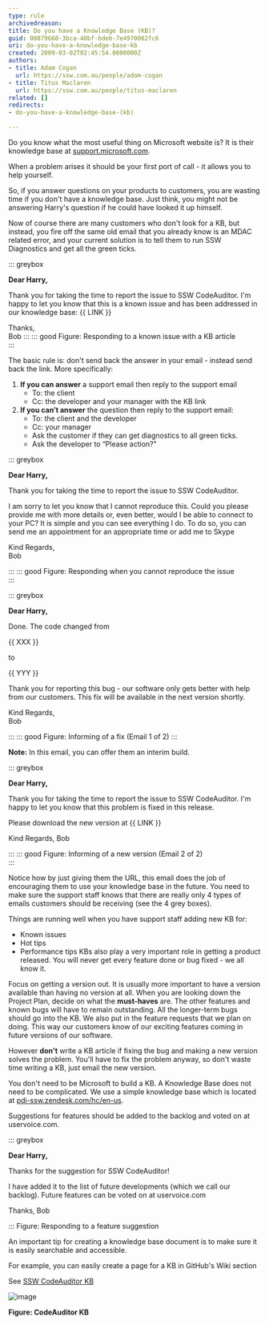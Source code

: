 ```yaml
---
type: rule
archivedreason: 
title: Do you have a Knowledge Base (KB)?
guid: 00879668-3bca-40bf-bdeb-7e4970062fc6
uri: do-you-have-a-knowledge-base-kb
created: 2009-03-02T02:45:54.0000000Z
authors:
- title: Adam Cogan
  url: https://ssw.com.au/people/adam-cogan
- title: Titus Maclaren
  url: https://ssw.com.au/people/titus-maclaren
related: []
redirects:
- do-you-have-a-knowledge-base-(kb)

---
```


Do you know what the most useful thing on Microsoft website is? It is their knowledge base at [support.microsoft.com](https://support.microsoft.com/).

When a problem arises it should be your first port of call - it allows you to help yourself.

<!--endintro-->

So, if you answer questions on your products to customers, you are wasting time if you don't have a knowledge base. Just think, you might not be answering Harry's question if he could have looked it up himself.

Now of course there are many customers who don't look for a KB, but instead, you fire off the same old email that you already know is an MDAC related error, and your current solution is to tell them to run SSW Diagnostics and get all the green ticks.

::: greybox

**Dear Harry,**  

Thank you for taking the time to report the issue to SSW CodeAuditor. I'm happy to let you know that this is a known issue and has been addressed in our knowledge base: {{ LINK }}

Thanks,  
Bob
:::
::: good
Figure: Responding to a known issue with a KB article  
:::

The basic rule is: don't send back the answer in your email - instead send back the link. More specifically:

1. **If you can answer** a support email then reply to the support email
    * To: the client
    * Cc: the developer and your manager with the KB link
2. **If you can’t answer** the question then reply to the support email:
    * To: the client and the developer
    * Cc: your manager
    * Ask the customer if they can get diagnostics to all green ticks.
    * Ask the developer to “Please action?"

::: greybox

**Dear Harry,**

Thank you for taking the time to report the issue to SSW CodeAuditor.

I am sorry to let you know that I cannot reproduce this. Could you please provide me with more details or, even better, would I be able to connect to your PC? It is simple and you can see everything I do. To do so, you can send me an appointment for an appropriate time or add me to Skype

Kind Regards,   
Bob

:::
::: good
Figure: Responding when you cannot reproduce the issue  
:::


::: greybox

**Dear Harry,**

Done. The code changed from

{{ XXX }}

to

{{ YYY }}

Thank you for reporting this bug - our software only gets better with help from our customers. This fix will be available in the next version shortly.

Kind Regards,  
Bob

:::
::: good
Figure: Informing of a fix (Email 1 of 2) 
:::

**Note:** In this email, you can offer them an interim build.

::: greybox

**Dear Harry,**

Thank you for taking the time to report the issue to SSW CodeAuditor. I'm happy to let you know that this problem is fixed in this release.

Please download the new version at {{ LINK }}

Kind Regards, 
Bob

:::
::: good
Figure: Informing of a new version (Email 2 of 2)  
:::

Notice how by just giving them the URL, this email does the job of encouraging them to use your knowledge base in the future. You need to make sure the support staff knows that there are really only 4 types of emails customers should be receiving (see the 4 grey boxes).

Things are running well when you have support staff adding new KB for:

* Known issues
* Hot tips
* Performance tips KBs also play a very important role in getting a product released. You will never get every feature done or bug fixed - we all know it. 

Focus on getting a version out. It is usually more important to have a version available than having no version at all. When you are looking down the Project Plan, decide on what the **must-haves** are. The other features and known bugs will have to remain outstanding. All the longer-term bugs should go into the KB. We also put in the feature requests that we plan on doing. This way our customers know of our exciting features coming in future versions of our software.

However **don't** write a KB article if fixing the bug and making a new version solves the problem. You'll have to fix the problem anyway, so don't waste time writing a KB, just email the new version.

You don't need to be Microsoft to build a KB. A Knowledge Base does not need to be complicated. We use a simple knowledge base which is located at [pdi-ssw.zendesk.com/hc/en-us](https://pdi-ssw.zendesk.com/hc/).

Suggestions for features should be added to the backlog and voted on at uservoice.com.

::: greybox

**Dear Harry,**

Thanks for the suggestion for SSW CodeAuditor!

I have added it to the list of future developments (which we call our backlog). Future features can be voted on at uservoice.com

Thanks,
Bob

:::
Figure: Responding to a feature suggestion

An important tip for creating a knowledge base document is to make sure it is easily searchable and accessible. 

For example, you can easily create a page for a KB in GitHub's Wiki section

See [SSW CodeAuditor KB](https://github.com/SSWConsulting/SSW.CodeAuditor/wiki/SSW-CodeAuditor-Knowledge-Base-(KB))

![image](https://user-images.githubusercontent.com/67776356/233515514-b81668ee-e0a7-49e5-a09e-595e895ef303.png)

**Figure: CodeAuditor KB**

